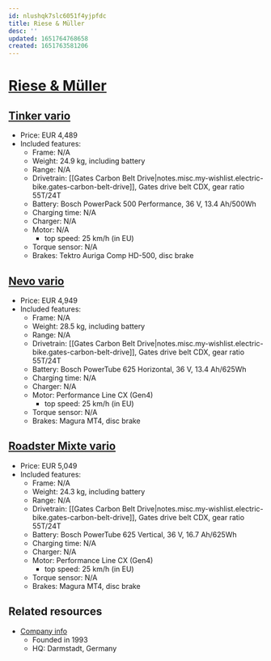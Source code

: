 ```yaml
---
id: nlushqk7slc6051f4yjpfdc
title: Riese & Müller
desc: ''
updated: 1651764768658
created: 1651763581206
---
```

# [Riese & Müller](https://www.r-m.de/fr/)

## [Tinker vario](https://www.r-m.de/fr/bikes/tinker/tinker-vario/#F00762_02)

- Price: EUR 4,489 
- Included features:
    - Frame: N/A
    - Weight: 24.9 kg, including battery
    - Range: N/A
    - Drivetrain: [[Gates Carbon Belt Drive|notes.misc.my-wishlist.electric-bike.gates-carbon-belt-drive]], Gates drive belt CDX, gear ratio 55T/24T
    - Battery: Bosch PowerPack 500 Performance, 36 V, 13.4 Ah/500Wh
    - Charging time: N/A
    - Charger: N/A
    - Motor: N/A
        - top speed: 25 km/h (in EU)
    - Torque sensor: N/A
    - Brakes: Tektro Auriga Comp HD-500, disc brake

## [Nevo vario](https://www.r-m.de/fr/bikes/nevo/nevo-vario/#F00715_05031110)

- Price: EUR 4,949 
- Included features:
    - Frame: N/A
    - Weight: 28.5 kg, including battery
    - Range: N/A
    - Drivetrain: [[Gates Carbon Belt Drive|notes.misc.my-wishlist.electric-bike.gates-carbon-belt-drive]], Gates drive belt CDX, gear ratio 55T/24T
    - Battery: Bosch PowerTube 625 Horizontal, 36 V, 13.4 Ah/625Wh
    - Charging time: N/A
    - Charger: N/A
    - Motor: Performance Line CX (Gen4)
        - top speed: 25 km/h (in EU)
    - Torque sensor: N/A
    - Brakes: Magura MT4, disc brake

## [Roadster Mixte vario](https://www.r-m.de/fr/bikes/roadster-mixte/roadster-mixte-vario/#F00739_04020709)

- Price: EUR 5,049 
- Included features:
    - Frame: N/A
    - Weight: 24.3 kg, including battery
    - Range: N/A
    - Drivetrain: [[Gates Carbon Belt Drive|notes.misc.my-wishlist.electric-bike.gates-carbon-belt-drive]], Gates drive belt CDX, gear ratio 55T/24T
    - Battery: Bosch PowerTube 625 Vertical, 36 V, 16.7 Ah/625Wh
    - Charging time: N/A
    - Charger: N/A
    - Motor: Performance Line CX (Gen4)
        - top speed: 25 km/h (in EU)
    - Torque sensor: N/A
    - Brakes: Magura MT4, disc brake

## Related resources

- [Company info](https://www.r-m.de/fr/entreprise/histoire/)
    - Founded in 1993
    - HQ: Darmstadt, Germany